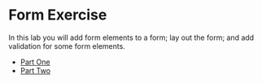 # Form Exercise

In this lab you will add form elements to a form;  lay out the form; and add validation for some form elements.     
 
 - [Part One](#01)
 - [Part Two](#02)
